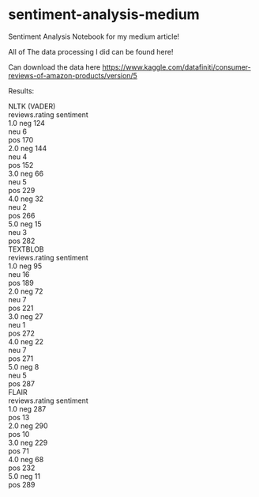 # sentiment-analysis-medium
Sentiment Analysis Notebook for my medium article!

All of The data processing I did can be found here!  

Can download the data here
https://www.kaggle.com/datafiniti/consumer-reviews-of-amazon-products/version/5

Results:

NLTK (VADER) <br>
reviews.rating  sentiment<br>
1.0             neg          124<br>
                neu            6<br>
                pos          170<br>
2.0             neg          144<br>
                neu            4<br>
                pos          152<br>
3.0             neg           66<br>
                neu            5<br>
                pos          229<br>
4.0             neg           32<br>
                neu            2<br>
                pos          266<br>
5.0             neg           15<br>
                neu            3<br>
                pos          282<br>
TEXTBLOB<br>
reviews.rating  sentiment<br>
1.0             neg           95<br>
                neu           16<br>
                pos          189<br>
2.0             neg           72<br>
                neu            7<br>
                pos          221<br>
3.0             neg           27<br>
                neu            1<br>
                pos          272<br>
4.0             neg           22<br>
                neu            7<br>
                pos          271<br>
5.0             neg            8<br>
                neu            5<br>
                pos          287<br>
FLAIR<br>
reviews.rating  sentiment<br>
1.0             neg          287<br>
                pos           13<br>
2.0             neg          290<br>
                pos           10<br>
3.0             neg          229<br>
                pos           71<br>
4.0             neg           68<br>
                pos          232<br>
5.0             neg           11<br>
                pos          289<br>
